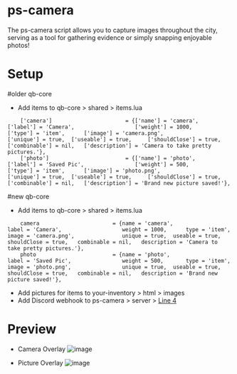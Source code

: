 # ps-camera
The ps-camera script allows you to capture images throughout the city, serving as a tool for gathering evidence or simply snapping enjoyable photos!

# Setup
#older qb-core
* Add items to qb-core > shared > items.lua
```
	['camera'] 						 = {['name'] = 'camera', 			  	  		['label'] = 'Camera', 					['weight'] = 1000, 		['type'] = 'item', 		['image'] = 'camera.png', 				['unique'] = true, 	['useable'] = true, 	['shouldClose'] = true,   ['combinable'] = nil,   ['description'] = 'Camera to take pretty pictures.'},
	['photo'] 				 		 = {['name'] = 'photo', 			  	  		['label'] = 'Saved Pic', 				['weight'] = 500, 		['type'] = 'item', 		['image'] = 'photo.png', 				['unique'] = true, 	['useable'] = true, 	['shouldClose'] = true,   ['combinable'] = nil,   ['description'] = 'Brand new picture saved!'},
```

#new qb-core
* Add items to qb-core > shared > items.lua
```
	camera 						 = {name = 'camera', 			  	  		label = 'Camera', 					weight = 1000, 		type = 'item', 		image = 'camera.png', 				unique = true, 	useable = true, 	shouldClose = true,   combinable = nil,   description = 'Camera to take pretty pictures.'},
	photo 				 		 = {name = 'photo', 			  	  		label = 'Saved Pic', 				weight = 500, 		type = 'item', 		image = 'photo.png', 				unique = true, 	useable = true, 	shouldClose = true,   combinable = nil,   description = 'Brand new picture saved!'},
```
* Add pictures for items to your-inventory > html > images
* Add Discord webhook to ps-camera > server > [Line 4](https://github.com/Project-Sloth/ps-camera/blob/cc0c2c35ab15840abe7533521a3ed4aac729cc60/server/sv_main.lua#L4) 

# Preview
* Camera Overlay
![image](https://user-images.githubusercontent.com/82112471/231553020-f5061241-e04a-462e-8266-a48b8efc9884.png)

* Picture Overlay
![image](https://user-images.githubusercontent.com/82112471/231553182-fd15c5f7-b908-42f7-a8d6-93185fd6e3c2.png)
